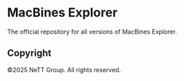 # MacBines Explorer

The official repository for all versions of MacBines Explorer.

## Copyright

©2025 NeTT Group. All rights reserved.
